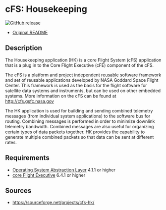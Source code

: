 # cFS: Housekeeping

[![GitHub release](https://img.shields.io/github/release/yusend/cfs-hk.svg)](https://github.com/yusend/cfs-hk/releases)

* [Original README](cfs-hk-app-OSS-readme.txt)

## Description

The Housekeeping application (HK) is a core Flight System (cFS) application that
is a plug in to the Core Flight Executive (cFE) component of the cFS.

The cFS is a platform and project independent reusable software framework and
set of reusable applications developed by NASA Goddard Space Flight Center. This
framework is used as the basis for the flight software for satellite data
systems and instruments, but can be used on other embedded systems. More
information on the cFS can be found at http://cfs.gsfc.nasa.gov

The HK application is used for building and sending combined telemetry messages
(from individual system applications) to the software bus for routing. Combining
messages is performed in order to minimize downlink telemetry bandwidth.
Combined messages are also useful for organizing certain types of data packets
together. HK provides the capability to generate multiple combined packets so
that data can be sent at different rates.

## Requirements

* [Operating System Abstraction Layer][osal] 4.1.1 or higher
* [core Flight Executive][cfe] 6.4.1 or higher

## Sources

* https://sourceforge.net/projects/cfs-hk/

[osal]: https://github.com/yusend/osal
[cfe]: https://github.com/yusend/coreflightexec
